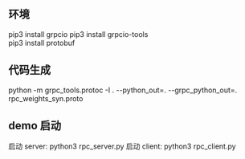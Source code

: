## 环境
pip3 install grpcio
pip3 install grpcio-tools  
pip3 install protobuf

## 代码生成
python -m grpc_tools.protoc -I . --python_out=. --grpc_python_out=. rpc_weights_syn.proto

## demo 启动
启动 server:
python3 rpc_server.py
启动 client:
python3 rpc_client.py